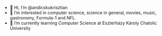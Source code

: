 - 👋 Hi, I’m @andicskukrisztian
- 👀 I’m interested in computer science, science in  general, movies, music, gastronomy, Formula-1 and NFL.
- 🌱 I’m currently learning Computer Science at Eszterházy Károly Chatolic University

<!---
andicskukrisztian/andicskukrisztian is a ✨ special ✨ repository because its `README.md` (this file) appears on your GitHub profile.
You can click the Preview link to take a look at your changes.
--->
